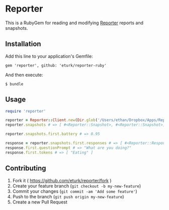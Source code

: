 # Reporter

This is a RubyGem for reading and modifying [Reporter](http://www.reporter-app.com/) reports and snapshots.

## Installation

Add this line to your application's Gemfile:

    gem 'reporter', github: 'eturk/reporter-ruby'

And then execute:

    $ bundle

## Usage

```ruby
require 'reporter'

reporter = Reporter::Client.new(Dir.glob('/Users/ethan/Dropbox/Apps/Reporter-App/*-export.json'))
reporter.snapshots # => [ #<Reporter::Snapshot>, #<Reporter::Snapshot>]

reporter.snapshots.first.battery # => 0.95

response = reporter.snapshots.first.responses # => [ #<Reporter::Response>, #<Reporter::Response> ]
response.first.questionPrompt # => "What are you doing?"
response.first.tokens # => [ "Eating" ]
```

## Contributing

1. Fork it ( https://github.com/eturk/reporter/fork )
2. Create your feature branch (`git checkout -b my-new-feature`)
3. Commit your changes (`git commit -am 'Add some feature'`)
4. Push to the branch (`git push origin my-new-feature`)
5. Create a new Pull Request
